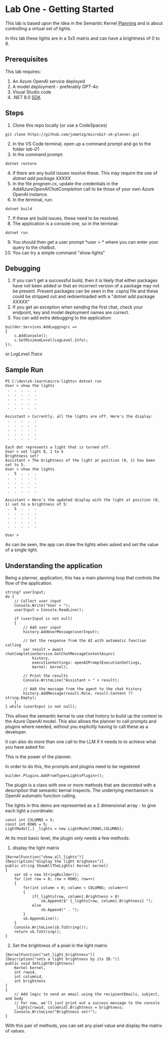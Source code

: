 # Lab One - Getting Started
This lab is based upon the idea in the Semantic Kernel [Planning](https://learn.microsoft.com/en-us/semantic-kernel/concepts/planning?pivots=programming-language-csharp) and is about controlling a virtual set of lights. 

In this lab these lights are in a 5x5 matrix and can have a brightness of 0 to 9.

## Prerequisites
This lab requires:
1. An Azure OpenAI service deployed
2. A model deployment - preferably GPT-4o
3. Visual Studio code
4. .NET 8.0 [SDK](https://dotnet.microsoft.com/en-us/download/dotnet/8.0)

## Steps
1. Clone this repo locally (or use a CodeSpaces)
```
git clone https://github.com/jometzg/microbit-sk-planner.git
```
2. In the VS Code terminal, open up a command prompt and go to the folder *lab-01*
3. In the command prompt:
```
dotnet restore 
```
4. if there are any build issues resolve these. This may require the use of *dotnet add package XXXXX*
5. In the file *program.cs*, update the credentials in the *AddAzureOpenAIChatCompletion* call to be those of your own Azure OpenAI instance.
6. In the terminal, run:
```
dotnet build
```
7. If these are build issues, these need to be resolved.
8. The application is a console one, so in the terminal:
```
dotnet run
```
9. You should then get a user prompt *user > * where you can enter your query to the chatbot.
10. You can try a simple command "show lights"


## Debugging
1. If you can't get a successful build, then it is likely that either packages have not been added or that an incorrect version of a package may not be present. Present packages can be seen in the *.csproj* file and these could be stripped out and redownloaded with a "dotnet add package XXXXX"
2. If you get an exception when sending the first chat, check your endpoint, key and model deployment names are correct.
3. You can add extra debugging to the application:
```
builder.Services.AddLogging(c => 
{
    c.AddConsole();
    c.SetMinimumLevel(LogLevel.Info);
});
```
or *LogLevel.Trace*

## Sample Run
```
PS C:\dev\sk-learn\micro-lights> dotnet run  
User > show the lights
 .  .  .  .  . 
 .  .  .  .  .
 .  .  .  .  .
 .  .  .  .  .
 .  .  .  .  .

Assistant > Currently, all the lights are off. Here's the display:
 .  .  .  .  .
 .  .  .  .  .
 .  .  .  .  .
 .  .  .  .  .
 .  .  .  .  .

Each dot represents a light that is turned off.
User > set light 0, 1 to 5
Brightness set!
Assistant > The brightness of the light at position (0, 1) has been set to 5.
User > show the lights
 .  5  .  .  . 
 .  .  .  .  .
 .  .  .  .  .
 .  .  .  .  .
 .  .  .  .  .

Assistant > Here's the updated display with the light at position (0, 1) set to a brightness of 5:
 .  5  .  .  .
 .  .  .  .  .
 .  .  .  .  .
 .  .  .  .  .
 .  .  .  .  .

User >
```
As can be seen, the app can draw the lights when asked and set the value of a single light.

## Understanding the application
Being a planner, application, this has a main planning loop that controls the flow of the application.
```
string? userInput;
do {
    // Collect user input
    Console.Write("User > ");
    userInput = Console.ReadLine();

    if (userInput is not null)
    {
        // Add user input
        history.AddUserMessage(userInput);

        // Get the response from the AI with automatic function calling
        var result = await chatCompletionService.GetChatMessageContentAsync(
            history,
            executionSettings: openAIPromptExecutionSettings,
            kernel: kernel);

        // Print the results
        Console.WriteLine("Assistant > " + result);

        // Add the message from the agent to the chat history
        history.AddMessage(result.Role, result.Content ?? string.Empty);
    }
} while (userInput is not null);
```
This allows the semantic kernal to use chat history to build up the context to the Azure OpenAI model. This also allows the planner to call prompts and plugins where needed, without you explicitly having to call these as a developer. 

It can also do more than one call to the LLM if it needs to to achieve what you have asked for.

This is the power of the planner.

In order to do this, the prompts and plugins need to be registered
```
builder.Plugins.AddFromType<LightsPlugin>();
```
The plugin is a class with one or more methods that are *decorated* with a description that semantic kernal inspects. The underlying mechanism is OpenAI automatic function calling.

The lights in this demo are represented as a 2 dimensional array - to give each light a coordinate:

```
const int COLUMNS = 5;
const int ROWS = 5;
LightModel[,] _lights = new LightModel[ROWS,COLUMNS];
```
At its most basic level, the plugin only needs a few methods:

1. display the light matrix
```
[KernelFunction("show_all_lights")]
[Description("display the light brighness")]
public string ShowAllTheLights( Kernel kernel)
{
    var sb = new StringBuilder();
    for (int row = 0; row < ROWS; row++)
    {
        for(int column = 0; column < COLUMNS; column++)
        {
            if(_lights[row, column].Brightness > 0)
                sb.Append($" {_lights[row, column].Brightness} ");   
            else
                sb.Append(" . ");
        }
        sb.AppendLine();
    }
    Console.WriteLine(sb.ToString());
    return sb.ToString();
}
```

2. Set the brightness of a pixel in the light matrix
```
[KernelFunction("set_light_brightness")]
[Description("sets a light brightness by its ID.")]
public void SetLightBrightness(
    Kernel kernel,
    int rowid,
    int columnid,
    int brightness
)
{
    // Add logic to send an email using the recipientEmails, subject, and body
    // For now, we'll just print out a success message to the console
    _lights[rowid, columnid].Brightness = brightness;
    Console.WriteLine("Brightness set!");
}
```
With this pair of methods, you can set any pixel value and display the matrix of values.

